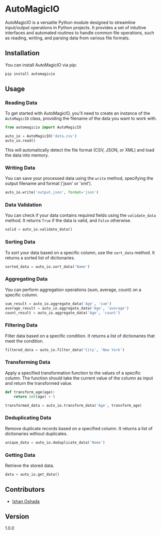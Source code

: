 # AutoMagicIO

AutoMagicIO is a versatile Python module designed to streamline input/output operations in Python projects. It provides a set of intuitive interfaces and automated routines to handle common file operations, such as reading, writing, and parsing data from various file formats.

## Installation

You can install AutoMagicIO via pip:

```bash
pip install automagicio
```

## Usage

### Reading Data

To get started with AutoMagicIO, you'll need to create an instance of the `AutoMagicIO` class, providing the filename of the data you want to work with.

```python
from automagicio import AutoMagicIO

auto_io = AutoMagicIO('data.csv')
auto_io.read()
```

This will automatically detect the file format (CSV, JSON, or XML) and load the data into memory.

### Writing Data

You can save your processed data using the `write` method, specifying the output filename and format ('json' or 'xml').

```python
auto_io.write('output.json', format='json')
```

### Data Validation

You can check if your data contains required fields using the `validate_data` method. It returns `True` if the data is valid, and `False` otherwise.

```python
valid = auto_io.validate_data()
```

### Sorting Data

To sort your data based on a specific column, use the `sort_data` method. It returns a sorted list of dictionaries.

```python
sorted_data = auto_io.sort_data('Name')
```

### Aggregating Data

You can perform aggregation operations (sum, average, count) on a specific column.

```python
sum_result = auto_io.aggregate_data('Age', 'sum')
average_result = auto_io.aggregate_data('Age', 'average')
count_result = auto_io.aggregate_data('Age', 'count')
```

### Filtering Data

Filter data based on a specific condition. It returns a list of dictionaries that meet the condition.

```python
filtered_data = auto_io.filter_data('City', 'New York')
```

### Transforming Data

Apply a specified transformation function to the values of a specific column. The function should take the current value of the column as input and return the transformed value.

```python
def transform_age(age):
    return int(age) + 5

transformed_data = auto_io.transform_data('Age', transform_age)
```

### Deduplicating Data

Remove duplicate records based on a specified column. It returns a list of dictionaries without duplicates.

```python
unique_data = auto_io.deduplicate_data('Name')
```

### Getting Data

Retrieve the stored data.

```python
data = auto_io.get_data()
```

## Contributors

- [Ishan Oshada](https://github.com/ishanoshada)

## Version

1.0.0


